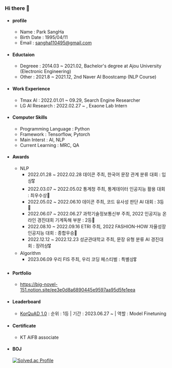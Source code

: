 ### Hi there 👋

- #### profile
  - Name : Park SangHa
  - Birth Date : 1995/04/11
  - Email : sangha110495@gmail.com
  
- #### Eductaion
  - Degreee : 2014.03 ~ 2021.02, Bachelor's degree at Ajou University (Electronic Engineering)
  - Other : 2021.8 ~ 2021.12, 2nd Naver AI Boostcamp (NLP Course) 
  
- #### Work Experience
  - Tmax AI : 2022.01.01 ~ 09.29, Search Engine Researcher 
  - LG AI Research : 2022.02.27 ~ , Exaone Lab Intern 

- #### Computer Skills 
  - Programming Language : Python
  - Framework : Tensorflow, Pytorch
  - Main Interst : AI, NLP
  - Current Learning : MRC, QA
  
- #### Awards
  - NLP
    - 2022.01.28 ~ 2022.02.28 데이콘 주최, 한국어 문장 관계 분류 대회 : 입상🎖
    - 2022.03.07 ~ 2022.05.02 통계청 주최, 통계데이터 인공지능 활용 대회 : 최우수상🥈
    - 2022.05.02 ~ 2022.06.10 데이콘 주최, 코드 유사성 판단 AI 대회 : 3등🥉
    - 2022.06.07 ~ 2022.06.27 과학기술정보통신부 주최, 2022 인공지능 온라인 경진대회 기계독해 부분 : 2등🥈
    - 2022.08.10 ~ 2022.09.16 ETRI 주최, 2022 FASHION-HOW 자율성장 인공지능 대회 : 종합우승🥇
    - 2022.12.12 ~ 2022.12.23 성균관대학교 주최, 문장 유형 분류 AI 경진대회 : 장려상🎖
  - Algorithm
    - 2023.06.09 우리 FIS 주최, 우리 코딩 페스티벌 : 특별상🎖
    
- #### Portfolio
  - https://big-novel-151.notion.site/ee3e0d8a6890445e9597aa95d5fe1eea

- #### Leaderboard
  - [KorQuAD 1.0](https://korquad.github.io/KorQuad%201.0/) : 순위 : 1등 | 기간 : 2023.06.27 ~ | 역할 : Model Finetuning 
  
- #### Certificate 
  - KT AIFB associate 

- #### BOJ
   [![Solved.ac Profile](http://mazassumnida.wtf/api/v2/generate_badge?boj=wkrtkd222)](https://solved.ac/wkrtkd222/)

<!--
**sangHa0411/sangHa0411** is a ✨ _special_ ✨ repository because its `README.md` (this file) appears on your GitHub profile.

Here are some ideas to get you started:

- 🔭 I’m currently working on ...
- 🌱 I’m currently learning ...
- 👯 I’m looking to collaborate on ...
- 🤔 I’m looking for help with ...
- 💬 Ask me about ...
- 📫 How to reach me: ...
- 😄 Pronouns: ...
- ⚡ Fun fact: ...
-->
